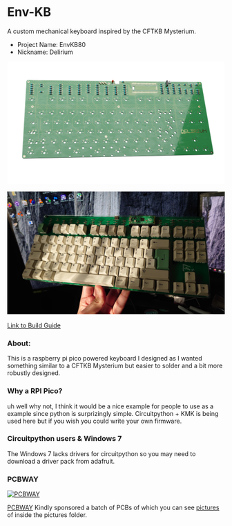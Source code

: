 # Env-KB
 A custom mechanical keyboard inspired by the CFTKB Mysterium.
 
- Project Name: EnvKB80
- Nickname: Delirium

![Updated PCB](https://raw.githubusercontent.com/Envious-Data/Env-KB/main/_docs/KBFront.png)

![Rev0 Build](_pictures/Rev.0/Built/DSC_0826.JPG)

[Link to Build Guide](_docs/EnvKB-BuildGuide.pdf)


### About:
This is a raspberry pi pico powered keyboard I designed as I wanted something similar to a CFTKB Mysterium but easier to solder and a bit more robustly designed.

### Why a RPI Pico?
uh well why not, I think it would be a nice example for people to use as a example since python is surprizingly simple.
Circuitpython + KMK is being used here but if you wish you could write your own firmware.

### Circuitpython users & Windows 7 
The Windows 7 lacks drivers for circuitpython so you may need to download a driver pack from adafruit.

### PCBWAY

[![PCBWAY](https://4.bp.blogspot.com/-sn_1frB-tto/W_eevs6kyzI/AAAAAAAANhE/ZPlkvH6ysTAMuBJlbtYsSxkC28xaRrZugCLcBGAs/s1600/PCBWay%2BTlogo.png)](http://pcbway.com)

[PCBWAY](http://pcbway.com) Kindly sponsored a batch of PCBs of which you can see [pictures](_pictures/Hotswap/) of inside the pictures folder.
